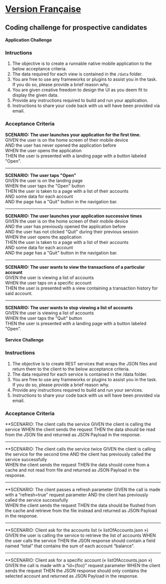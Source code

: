 # [__**Version Française**__](README_FR.md)

## Coding challenge for prospective candidates

#### Application Challenge

### Intructions 

1. The objective is to create a runnable native mobile application to the below acceptance criteria.
1. The data required for each view is contained in the `/data` folder.
1. You are free to use any frameworks or plugins to assist you in the task. If you do so, please provide a brief reason why.
1. You are given creative freedom to design the UI as you deem fit to display the given data.
1. Provide any instructions required to build and run your application.
1. Instructions to share your code back with us will have been provided via email.

### Acceptance Criteria

**SCENARIO: The user launches your application for the first time.**   
GIVEN the user is on the home screen of their mobile device   
AND the user has never opened the application before    
WHEN the user opens the application    
THEN the user is presented with a landing page with a button labeled "Open".
___

**SCENARIO: The user taps "Open"**   
GIVEN the user is on the landing page   
WHEN the user taps the "Open" button   
THEN the user is taken to a page with a list of their accounts   
AND some data for each account    
AND the page has a "Quit" button in the navigation bar.
___

**SCENARIO: The user launches your application successive times**   
GIVEN the user is on the home screen of their mobile device    
AND the user has previously opened the application before     
AND the user has not clicked "Quit" during their previous session    
WHEN the user opens the application    
THEN the user is taken to a page with a list of their accounts    
AND some data for each account   
AND the page has a "Quit" button in the navigation bar.
___

**SCENARIO: The user wants to view the transactions of a particular account**      
GIVEN the user is viewing a list of accounts    
WHEN the user taps on a specific account    
THEN the user is presented with a view containing a transaction history for said account.
___

**SCENARIO: The user wants to stop viewing a list of accounts**      
GIVEN the user is viewing a list of accounts    
WHEN the user taps the "Quit" button    
THEN the user is presented with a landing page with a button labeled "Open".

#### Service Challenge

### Instructions

1. The objective is to create REST services that wraps the JSON files and return them to the client to the below acceptance criteria.
1. The data required for each service is contained in the /data folder.
1. You are free to use any frameworks or plugins to assist you in the task. If you do so, please provide a brief reason why.
1. Provide any instructions required to build and run your services.
1. Instructions to share your code back with us will have been provided via email.

### Acceptance Criteria

**SCENARIO: The client calls the service
GIVEN the client is calling the service 
WHEN the client sends the request
THEN the data should be read from the JSON file and returned as JSON Payload in the response.
___
 
**SCENARIO: The client calls the service twice
GIVEN the client is calling the service for the second time
AND the client has previously called the service successfully  
WHEN the client sends the request
THEN the data should come from a cache and not read from file and returned as JSON Payload in the response.
___

**SCENARIO: The client passes a refresh parameter
GIVEN the call is made with a “refresh=true” request parameter
AND the client has previously called the service successfully  
WHEN the client sends the request
THEN the data should be flushed from the cache and retrieve from the file instead and returned as JSON Payload in the response.
___

**SCENARIO: Client ask for the accounts list (« listOfAccounts.json »)
GIVEN the user is calling the service to retrieve the list of accounts 
WHEN the user calls the service
THEN the JSON response should contain a field named “total” that contains the sum of each account “balance”.
___

**SCENARIO: Client ask for a specific account (« listOfAccounts.json »)
GIVEN the call is made with a “id={foo}” request parameter
WHEN the client sends the request
THEN the JSON response should only contains the selected account and returned as JSON Payload in the response.
